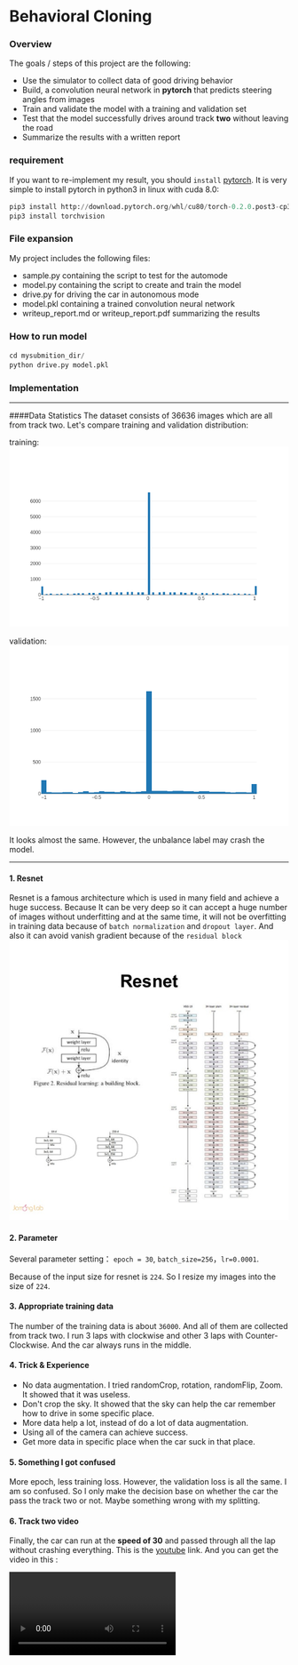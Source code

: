 # **Behavioral Cloning** 

### Overview

The goals / steps of this project are the following:
* Use the simulator to collect data of good driving behavior
* Build, a convolution neural network in **pytorch** that predicts steering angles from images
* Train and validate the model with a training and validation set
* Test that the model successfully drives around track **two** without leaving the road
* Summarize the results with a written report


[//]: # (Image References)

[image1]: ./examples/placeholder.png "Model Visualization"
[image2]: ./examples/placeholder.png "Grayscaling"
[image3]: ./examples/placeholder_small.png "Recovery Image"
  
[image4]: ./examples/placeholder_small.png "Recovery Image"
[image5]: ./examples/placeholder_small.png "Recovery Image"
[image6]: ./examples/placeholder_small.png "Normal Image"
[image7]: ./examples/placeholder_small.png "Flipped Image"


### requirement
If you want to re-implement my result, you should `install` [pytorch](http://pytorch.org/). It is very simple to install pytorch in python3 in linux with cuda 8.0:
```python
pip3 install http://download.pytorch.org/whl/cu80/torch-0.2.0.post3-cp35-cp35m-manylinux1_x86_64.whl 
pip3 install torchvision
```

### File expansion


My project includes the following files:
* sample.py containing the script to test for the automode 
* model.py containing the script to create and train the model
* drive.py for driving the car in autonomous mode
* model.pkl containing a trained convolution neural network 
* writeup_report.md or writeup_report.pdf summarizing the results

### How to run model
```python
cd mysubmition_dir/
python drive.py model.pkl
```

### Implementation
******
####Data Statistics
The dataset consists of 36636 images which are all from track two. Let's compare training and validation distribution:

training:
![](output_images/train_distribution.png)

validation:
![](output_images/valid_distribution.png)

It looks almost the same. However, the unbalance label may crash the model.

---


#### 1. Resnet

Resnet is a famous architecture which is used in many field and achieve a huge success. Because
It can be very deep so it can accept a huge number of images without underfitting and at the same time, it will not be overfitting in training data because of `batch normalization` and `dropout layer`. And also it can avoid vanish gradient because of the `residual block`
![](output_images/resnet.jpg)



#### 2. Parameter
Several parameter setting：
`epoch = 30`, `batch_size=256`，`lr=0.0001`.

Because of the input size for resnet is `224`. So I resize my images into the size of `224`.

#### 3. Appropriate training data
The number of the training data is about `36000`. And all of them are collected from track two.
I run 3 laps with clockwise and other 3 laps with Counter-Clockwise. And the car always runs in the middle.

#### 4.  Trick & Experience

- No data augmentation. I tried randomCrop, rotation, randomFlip, Zoom. It showed that it was useless.
- Don't crop the sky. It showed that the sky can help the car remember how to drive in some specific place.
- More data help a lot, instead of do a lot of data augmentation.
- Using all of the camera can achieve success.
- Get more data in specific place when the car suck in that place.

#### 5. Something I got confused
More epoch, less training loss. However, the validation loss is all the same. I am so confused. So I only make the decision base on whether the car the pass the track two or not. Maybe something wrong with my splitting.

#### 6. Track two video
Finally, the car can run at the **speed of 30** and passed through all the lap without crashing everything. This is the [youtube](https://youtu.be/ejDKt5MI-fE) link. And you can get the video in this :

![video_file](video.mp4)